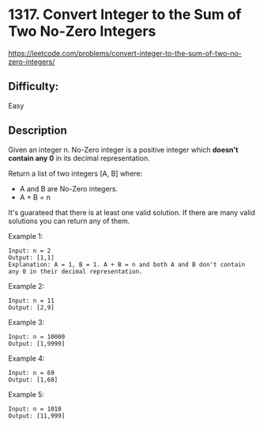 # 1317. Convert Integer to the Sum of Two No-Zero Integers

https://leetcode.com/problems/convert-integer-to-the-sum-of-two-no-zero-integers/

## Difficulty:

Easy

## Description

Given an integer n. No-Zero integer is a positive integer which 
**doesn't contain any 0** in its decimal representation.

Return a list of two integers [A, B] where:
- A and B are No-Zero integers.
- A + B = n

It's guarateed that there is at least one valid solution. 
If there are many valid solutions you can return any of them.

Example 1:
```
Input: n = 2
Output: [1,1]
Explanation: A = 1, B = 1. A + B = n and both A and B don't contain any 0 in their decimal representation.
```

Example 2:
```
Input: n = 11
Output: [2,9]
```

Example 3:
```
Input: n = 10000
Output: [1,9999]
```

Example 4:
```
Input: n = 69
Output: [1,68]
```

Example 5:
```
Input: n = 1010
Output: [11,999]
```
